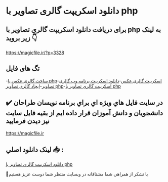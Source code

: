 # دانلود اسکریپت گالری تصاویر با php

## برای دریافت دانلود اسکریپت گالری تصاویر با php به لینک زیر بروید 👇

https://magicfile.ir/?p=3328

## تگ های فایل

-[ساخت گالری عکس با php](https://magicfile.ir/product/%d8%af%d8%a7%d9%86%d9%84%d9%88%d8%af%d8%a7%d8%b3%da%a9%d8%b1%db%8c%d9%be%d8%aa-%da%af%d8%a7%d9%84%d8%b1%db%8c-%d8%aa%d8%b5%d8%a7%d9%88%db%8c%d8%b1-%d8%a8%d8%a7-php/)-[اسکریپت گالری عکس](https://magicfile.ir/product/%d8%af%d8%a7%d9%86%d9%84%d9%88%d8%af%d8%a7%d8%b3%da%a9%d8%b1%db%8c%d9%be%d8%aa-%da%af%d8%a7%d9%84%d8%b1%db%8c-%d8%aa%d8%b5%d8%a7%d9%88%db%8c%d8%b1-%d8%a8%d8%a7-php/)-[دانلود اسکریپت برنامه وب گالری تصاویر](https://magicfile.ir/product/%d8%af%d8%a7%d9%86%d9%84%d9%88%d8%af%d8%a7%d8%b3%da%a9%d8%b1%db%8c%d9%be%d8%aa-%da%af%d8%a7%d9%84%d8%b1%db%8c-%d8%aa%d8%b5%d8%a7%d9%88%db%8c%d8%b1-%d8%a8%d8%a7-php/)-[ایجاد گالری تصاویر php](https://magicfile.ir/product/%d8%af%d8%a7%d9%86%d9%84%d9%88%d8%af%d8%a7%d8%b3%da%a9%d8%b1%db%8c%d9%be%d8%aa-%da%af%d8%a7%d9%84%d8%b1%db%8c-%d8%aa%d8%b5%d8%a7%d9%88%db%8c%d8%b1-%d8%a8%d8%a7-php/)-[اسکریپت گالری تصاویر با php](https://magicfile.ir/product/%d8%af%d8%a7%d9%86%d9%84%d9%88%d8%af%d8%a7%d8%b3%da%a9%d8%b1%db%8c%d9%be%d8%aa-%da%af%d8%a7%d9%84%d8%b1%db%8c-%d8%aa%d8%b5%d8%a7%d9%88%db%8c%d8%b1-%d8%a8%d8%a7-php/)

## ✔️ در سايت فايل هاي ويژه اي براي برنامه نويسان طراحان دانشجويان و دانش آموزان قرار داده ايم از بقيه فايل سايت نيز ديدن فرماييد

https://magicfile.ir


## لينک دانلود اصلي 📥 :

[دانلود اسکریپت گالری تصاویر با php](https://magicfile.ir/product/%d8%af%d8%a7%d9%86%d9%84%d9%88%d8%af%d8%a7%d8%b3%da%a9%d8%b1%db%8c%d9%be%d8%aa-%da%af%d8%a7%d9%84%d8%b1%db%8c-%d8%aa%d8%b5%d8%a7%d9%88%db%8c%d8%b1-%d8%a8%d8%a7-php/) 


🙏با تشکر از همراهي شما مشتاقانه در وبسایت منتظر شما دوست عزیز هستیم

